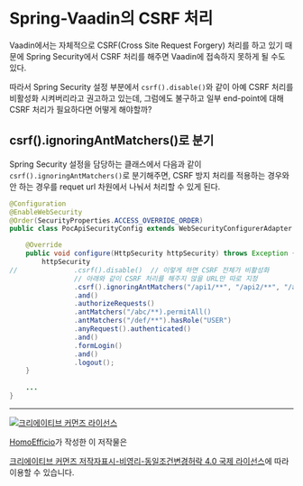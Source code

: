 # Spring-Vaadin의 CSRF 처리

Vaadin에서는 자체적으로 CSRF(Cross Site Request Forgery) 처리를 하고 있기 때문에 Spring Security에서 CSRF 처리를 해주면  Vaadin에 접속하지 못하게 될 수도 있다.

따라서 Spring Security 설정 부분에서 `csrf().disable()`와 같이 아예 CSRF 처리를 비활성화 시켜버리라고 권고하고 있는데, 그럼에도 불구하고 일부 end-point에 대해 CSRF 처리가 필요하다면 어떻게 해야할까?

## csrf().ignoringAntMatchers()로 분기

Spring Security 설정을 담당하는 클래스에서 다음과 같이 `csrf().ignoringAntMatchers()`로 분기해주면, CSRF 방지 처리를 적용하는 경우와 안 하는 경우를 requet url 차원에서 나눠서 처리할 수 있게 된다.

```java
@Configuration
@EnableWebSecurity
@Order(SecurityProperties.ACCESS_OVERRIDE_ORDER)
public class PocApiSecurityConfig extends WebSecurityConfigurerAdapter {

    @Override
    public void configure(HttpSecurity httpSecurity) throws Exception {
        httpSecurity                
//              .csrf().disable()  // 이렇게 하면 CSRF 전체가 비활성화
                // 아래와 같이 CSRF 처리를 해주지 않을 URL만 따로 지정
                .csrf().ignoringAntMatchers("/api1/**", "/api2/**", "/api3/**")
                .and()
                .authorizeRequests()
                .antMatchers("/abc/**).permitAll()
                .antMatchers("/def/**").hasRole("USER")                
                .anyRequest().authenticated()
                .and()
                .formLogin()
                .and()
                .logout();
    }
    
    ...
}    
```

----
<a rel="license" href="http://creativecommons.org/licenses/by-nc-sa/4.0/"><img alt="크리에이티브 커먼즈 라이선스" style="border-width:0" src="https://i.creativecommons.org/l/by-nc-sa/4.0/88x31.png" /></a>

<a href='https://www.facebook.com/hanmomhanda' target='_blank'>HomoEfficio</a>가 작성한 이 저작물은

<a rel="license" href="http://creativecommons.org/licenses/by-nc-sa/4.0/">크리에이티브 커먼즈 저작자표시-비영리-동일조건변경허락 4.0 국제 라이선스</a>에 따라 이용할 수 있습니다.
